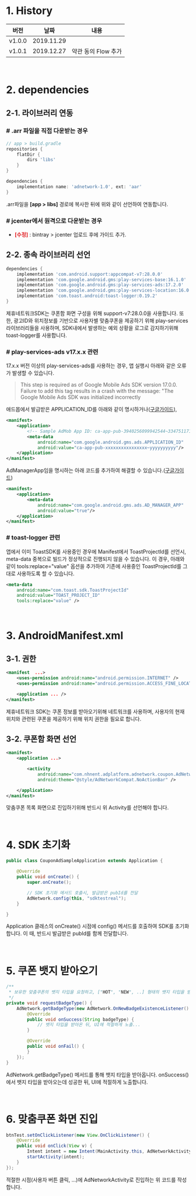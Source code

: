 

# 1. History

| 버전 | 날짜 | 내용 |
| --- | --- | --- |
| v1.0.0 | 2019.11.29 |  |
| v1.0.1 | 2019.12.27 | 약관 동의 Flow 추가 |

<br>

# 2. dependencies

## 2-1. 라이브러리 연동

### # .arr 파일을 직접 다운받는 경우

```gradle
// app > build.gradle
repositories {
    flatDir {
        dirs 'libs'
    }
}

dependencies {
    implementation name: 'adnetwork-1.0', ext: 'aar'
}
```

.arr파일을 **[app > libs]** 경로에 복사한 뒤에 위와 같이 선언하여 연동합니다.


### # jcenter에서 원격으로 다운받는 경우

* <span style="color:#e11d21">**[수정]**</span> : bintray > jcenter 업로드 후에 가이드 추가.


## 2-2. 종속 라이브러리 선언

```gradle
dependencies {
    implementation 'com.android.support:appcompat-v7:28.0.0'
    implementation 'com.google.android.gms:play-services-base:16.1.0'
    implementation 'com.google.android.gms:play-services-ads:17.2.0'
    implementation 'com.google.android.gms:play-services-location:16.0.0'
    implementation 'com.toast.android:toast-logger:0.19.2'
}
```

제휴네트워크SDK는 쿠폰함 화면 구성을 위해 support-v7:28.0.0을 사용합니다.
또한, 광고ID와 위치정보를 기반으로 사용자별 맞춤쿠폰을 제공하기 위해 play-services 라이브러리들을 사용하며,
SDK내에서 발생하는 예외 상황을 로그로 감지하기위해 toast-logger를 사용합니다.


### # play-services-ads v17.x.x 관련
17.x.x 버전 이상의 play-services-ads를 사용하는 경우, 앱 실행시 아래와 같은 오류가 발생할 수 있습니다.
> This step is required as of Google Mobile Ads SDK version 17.0.0. Failure to add this tag results in a crash with the message: "The Google Mobile Ads SDK was initialized incorrectly

애드몹에서 발급받은 APPLICATION_ID를 아래와 같이 명시하거나([구글가이드](https://developers.google.com/admob/android/quick-start#update_your_androidmanifestxml)),
```xml
<manifest>
    <application>
        <!-- Sample AdMob App ID: ca-app-pub-3940256099942544~3347511713 -->
        <meta-data
            android:name="com.google.android.gms.ads.APPLICATION_ID"
            android:value="ca-app-pub-xxxxxxxxxxxxxxxx~yyyyyyyyyy"/>
    </application>
</manifest>
```

AdManagerApp임을 명시하는 아래 코드를 추가하여 해결할 수 있습니다.([구글가이드](https://developers.google.com/ad-manager/mobile-ads-sdk/android/quick-start))
```xml
<manifest>
    <application>
        <meta-data
            android:name="com.google.android.gms.ads.AD_MANAGER_APP"
            android:value="true"/>
    </application>
</manifest>
```

### # toast-logger 관련
앱에서 이미 ToastSDK를 사용중인 경우에 Manifest에서 ToastProjectId를 선언시,
meta-data 중복으로 빌드가 정상적으로 진행되지 않을 수 있습니다.
이 경우, 아래와 같이 tools:replace="value" 옵션을 추가하여 기존에 사용중인 ToastProjectId를 그대로 사용하도록 할 수 있습니다.

```xml
<meta-data
    android:name="com.toast.sdk.ToastProjectId"
    android:value="TOAST_PROJECT_ID"
    tools:replace="value" />
```

<br>

# 3. AndroidManifest.xml

## 3-1. 권한
```xml
<manifest  ...>
    <uses-permission android:name="android.permission.INTERNET" />
    <uses-permission android:name="android.permission.ACCESS_FINE_LOCATION" />

    <application ... />
</manifest>
```

제휴네트워크 SDK는 쿠폰 정보를 받아오기위해 네트워크를 사용하며,
사용자의 현재 위치와 관련된 쿠폰을 제공하기 위해 위치 권한을 필요로 합니다.


## 3-2. 쿠폰함 화면 선언
```xml
<manifest>
    <application ...>

        <activity
            android:name="com.nhnent.adplatform.adnetwork.coupon.AdNetworkActivity"
            android:theme="@style/AdNetworkCompat.NoActionBar" />

    </application>
</manifest>
```

맞춤쿠폰 목록 화면으로 진입하기위해 반드시 위 Activity를 선언해야 합니다.

<br>

# 4. SDK 초기화
```java
public class CouponAdSampleApplication extends Application {

    @Override
    public void onCreate() {
        super.onCreate();

        // SDK 초기화 메서드 호출시, 발급받은 pubId를 전달
        AdNetwork.config(this, "sdktestreal");
    }

}
```

Application 클래스의 onCreate() 시점에 config() 메서드를 호출하여 SDK를 초기화합니다.
이 때, 반드시 발급받은 pubId를 함께 전달합니다.

<br>

# 5. 쿠폰 뱃지 받아오기
```java
/**
 * 보유한 맞춤쿠폰의 뱃지 타입을 요청하고, ["HOT", "NEW", ..] 형태의 뱃지 타입을 받아옵니다.
 */
private void requestBadgeType() {
    AdNetwork.getBadgeType(new AdNetwork.OnNewBadgeExistenceListener() {
        @Override
        public void onSuccess(String badgeType) {
            // 뱃지 타입을 받아온 뒤, UI에 적절하게 노출...
        }

        @Override
        public void onFail() {
        }
    });
}
```

AdNetwork.getBadgeType() 메서드를 통해 뱃지 타입을 받아옵니다.
onSuccess()에서 뱃지 타입을 받아오는데 성공한 뒤, UI에 적절하게 노출합니다.

<br>

# 6. 맞춤쿠폰 화면 진입
```java
btnTest.setOnClickListener(new View.OnClickListener() {
    @Override
    public void onClick(View v) {
        Intent intent = new Intent(MainActivity.this, AdNetworkActivity.class);
        startActivity(intent);
    }
});
```

적절한 시점(사용자 버튼 클릭, ...)에 AdNetworkActivity로 진입하는 위 코드를 작성합니다.
